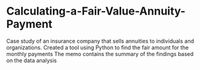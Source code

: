# Calculating-a-Fair-Value-Annuity-Payment
Case study of an insurance company that sells annuities to individuals and organizations. Created a tool using Python to find the fair amount for the monthly payments
The memo contains the summary of the findings based on the data analysis
